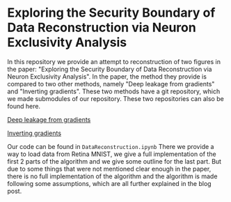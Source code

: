 # Exploring the Security Boundary of Data Reconstruction via Neuron Exclusivity Analysis
In this repository we provide an attempt to reconstruction of two figures in the paper: "Exploring the Security Boundary of Data Reconstruction via Neuron Exclusivity Analysis". In the paper, the method they provide is compared to two other methods, namely "Deep leakage from gradients" and "Inverting gradients". These two methods have a git repository, which we made submodules of our repository. These two repositories can also be found here.

[Deep leakage from gradients](https://github.com/mit-han-lab/dlg)

[Inverting gradients](https://github.com/JonasGeiping/invertinggradientsz)

Our code can be found in ```DataReconstruction.ipynb``` There we provide a way to load data from Retina MNIST, we give a full implementation of the first 2 parts of the algorithm and we give some outline for the last part. But due to some things that were not mentioned clear enough in the paper, there is no full implementation of the algorithm and the algorithm is made following some assumptions, which are all further explained in the blog post.


